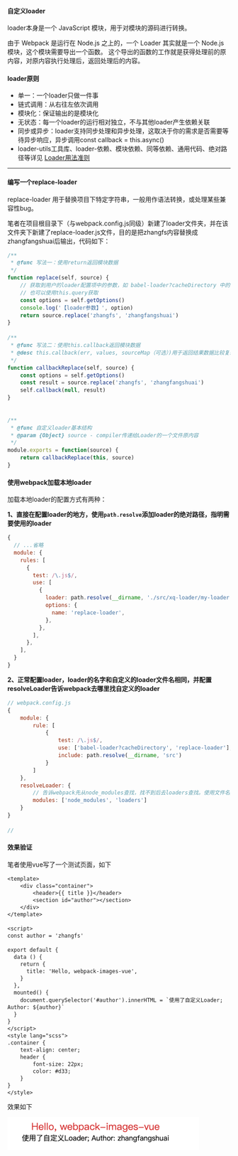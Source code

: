 #### 自定义loader

loader本身是一个 JavaScript 模块，用于对模块的源码进行转换。

由于 Webpack 是运行在 Node.js 之上的，一个 Loader 其实就是一个 Node.js 模块，这个模块需要导出一个函数。 这个导出的函数的工作就是获得处理前的原内容，对原内容执行处理后，返回处理后的内容。

#### loader原则
- 单一：一个loader只做一件事
- 链式调用：从右往左依次调用
- 模块化：保证输出的是模块化
- 无状态：每一个loader的运行相对独立，不与其他loader产生依赖关联
- 同步或异步：loader支持同步处理和异步处理，这取决于你的需求是否需要等待异步响应，异步调用const callback = this.async()
- loader-utils工具库、loader-依赖、模块依赖、同等依赖、通用代码、绝对路径等详见 [Loader用法准则](https://webpack.docschina.org/contribute/writing-a-loader/#peer-dependencies)


---
#### 编写一个replace-loader

replace-loader 用于替换项目下特定字符串，一般用作语法转换，或处理某些兼容性bug。

笔者在项目根目录下（与webpack.config.js同级）新建了loader文件夹，并在该文件夹下新建了replace-loader.js文件，目的是把zhangfs内容替换成zhangfangshuai后输出，代码如下：
```javascript
/**
 * @func 写法一：使用return返回模块数据
 */
function replace(self, source) {
    // 获取到用户的loader配置项中的参数，如 babel-loader?cacheDirectory 中的 cacheDirectory
    // 也可以使用this.query获取
    const options = self.getOptions()
    console.log('【loader参数】', option)
    return source.replace('zhangfs', 'zhangfangshuai')
}

/**
 * @func 写法二：使用this.callback返回模块数据
 * @desc this.callback(err, values, sourceMap（可选）)用于返回结果数据比较复杂的场景
 */
function callbackReplace(self, source) {
    const options = self.getOptions()
    const result = source.replace('zhangfs', 'zhangfangshuai')
    self.callback(null, result)
}


/**
 * @func 自定义loader基本结构
 * @param {Object} source - compiler传递给Loader的一个文件原内容
 */
module.exports = function(source) {
    return callbackReplace(this, source)
}
```


#### 使用webpack加载本地loader
加载本地loader的配置方式有两种：

**1、直接在配置loader的地方，使用`path.resolve`添加loader的绝对路径，指明需要使用的loader**
```javascript
{
  // ...省略
  module: {
    rules: [
      {
        test: /\.js$/,
        use: [
          {
            loader: path.resolve(__dirname, './src/xq-loader/my-loader.js'),
            options: {
              name: 'replace-loader',
            },
          },
        ],
      },
    ],
  }
}
```

**2、正常配置loader，loader的名字和自定义的loader文件名相同，并配置resolveLoader告诉webpack去哪里找自定义的loader**
```javascript
// webpack.config.js
{
    module: {
        rule: [
            {
                test: /\.js$/,
                use: ['babel-loader?cacheDirectory', 'replace-loader'],
                include: path.resolve(__dirname, 'src')
            }
        ]
    },
    resolveLoader: {
        // 告诉webpack先从node_modules查找，找不到后去loaders查找。使用文件名匹配。
        modules: ['node_modules', 'loaders']
    }
}

// 
```


#### 效果验证

笔者使用vue写了一个测试页面，如下
```vue
<template>
    <div class="container">
        <header>{{ title }}</header>
        <section id="author"></section>
    </div>
</template>

<script>
const author = 'zhangfs'

export default {
  data () {
    return {
      title: 'Hello, webpack-images-vue',
    }
  },
  mounted() {
    document.querySelector('#author').innerHTML = `使用了自定义Loader; Author: ${author}`
  }
}
</script>
<style lang="scss">
.container {
    text-align: center;
    header {
        font-size: 22px;
        color: #d33;
    }
}
</style>
```

效果如下

<img src="./../static/image/code/loader.png" >
